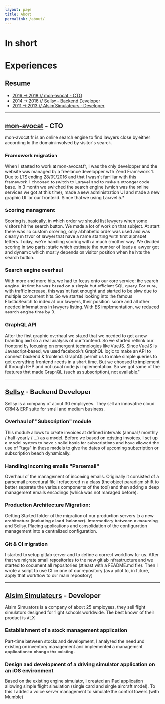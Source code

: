 ```yaml
---
layout: page
title: About
permalink: /about/
---
```


# In short

# Experiences

## Resume

- [2016 -> 2018 // mon-avocat - CTO](#mon-avocat---cto)
- [2014 -> 2016 // Sellsy - Backend Developer](#sellsy---backend-developer)
- [2011 -> 2013 // Alsim Simulateurs - Developer](#alsim-simulateurs---developer)

---

## [mon-avocat](https://www.mon-avocat.fr/) - CTO
mon-avocat.fr is an online search engine to find lawyers close by either according to the domain involved by visitor's search.

### Framework migration
When I started to work at mon-avocat.fr, I was the only developper and the website was managed by a freelance developper with Zend Framework 1. Due to LTS ending 28/09/2016 and that I wasn't familiar with this framework. I choosed to switch to Laravel and to make a stronger code base. In 3 month we switched the search engine (which was the online services we got at this time), made a new administration UI and made a new graphic UI for our frontend. Since that we using Laravel 5.*

### Scoring managment
Scoring is, basically, in which order we should list lawyers when some visitors hit the search button. We made a lot of work on that subject. At start there was no custom ordering, only alphabetic order was used and was clearly in favor of lawyer that have a name starting wiith first alphabet letters.
Today, we're handling scoring with a much smother way. We divided scoring in two parts: static which estimate the number of leads a lawyer got and dynamic which mostly depends on visitor position when he hits the search button.

### Search engine overhaul
With more and more hits, we had to focus onto our core service: the search engine. At first he was based on a simple but efficient SQL query. For sure, with traffic increase, this was'nt fast enought and started to be slow due to multiple concurrent hits. So we started looking into the famous ElasticSearch to index all our lawyers, their position, score and all other needed informations in lawyers listing. With ES implementation, we reduced search engine time by 3.

### GraphQL API
After the first graphic overhaul we stated that we needed to get a new branding and so a real analysis of our frontend. So we started rethink our frontend by focusing on emergent technologies like VueJS. Since VueJS is Javascript-based, we used facebook's GraphQL logic to make an API to connect backend & frontend. GraphQL permit us to make simple queries to get everything frontend needs in a short time. But we choosed to implement it through PHP and not usual node.js implementation. So we got some of the features that made GraphQL (such as subscription), not available."

---

## [Sellsy](https://welcome.sellsy.com/) - Backend Developer
Sellsy is a company of about 30 employees. They sell an innovative cloud CRM & ERP suite for small and medium business.

### Overhaul of "Subscription" module
This module allows to create invoices at defined intervals (annual / monthly / half-yearly / ...) as a model. Before we based on existing invoices. I set up a model system to have a solid basis for subscriptions and have allowed the use of "tags" in these models to give the dates of upcoming subscription or subscription beach dynamically.

### Handling incoming emails "Parsemail"
Overhaul of the management of incoming emails. Originally it consisted of a parsemail procedural file I refactored in a class (the object paradigm shift to better separate the various components of the tool) and then adding a deep management emails encodings (which was not managed before).

### Production Architecture Migration:
Getting Started folder of the migration of our production servers to a new architecture (including a load-balancer). Intermediary between outsourcing and Sellsy. Placing applications and consolidation of the configuration management into a centralized configuration.

### Git & CI migration
I started to setup gitlab server and to define a correct workflow for us.
After that we migrate small repositories to the new gitlab infrastructure and we started to document all repositories (atleast with a README.md file).
Then I wrote a script to use CI on one of our repository (as a pilot to, in future, apply that workflow to our main repository)

---

## [Alsim Simulateurs](https://www.alsim.com/) - Developer
Alsim Simulators is a company of about 25 employees, they sell flight simulators designed for flight schools worldwide. The best known of their product is ALX

### Establishment of a stock management application
Part-time between stocks and development, I analyzed the need and existing on inventory management and implemented a management application to change the existing.

### Design and development of a driving simulator application on an iOS environment
Based on the existing engine simulator, I created an iPad application allowing simple flight simulation (single card and single aircraft model). To this I added a voice server management to simulate the control towers (with Mumble)